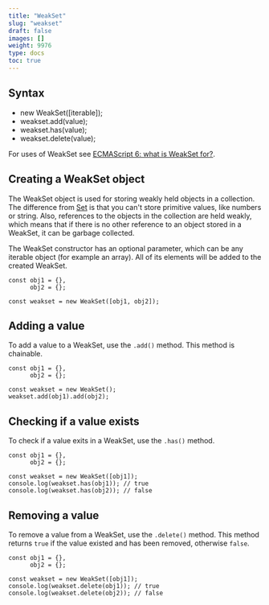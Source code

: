 ```yaml
---
title: "WeakSet"
slug: "weakset"
draft: false
images: []
weight: 9976
type: docs
toc: true
---
```


## Syntax
- new WeakSet([iterable]);
- weakset.add(value);
- weakset.has(value);
- weakset.delete(value);

For uses of WeakSet see [ECMAScript 6: what is WeakSet for?](http://stackoverflow.com/q/30556078/3853934).

## Creating a WeakSet object
The WeakSet object is used for storing weakly held objects in a collection. The difference from [Set](https://www.wikiod.com/javascript/set) is that you can't store primitive values, like numbers or string. Also, references to the objects in the collection are held weakly, which means that if there is no other reference to an object stored in a WeakSet, it can be garbage collected.

The WeakSet constructor has an optional parameter, which can be any iterable object (for example an array). All of its elements will be added to the created WeakSet.

    const obj1 = {},
          obj2 = {};
    
    const weakset = new WeakSet([obj1, obj2]);

## Adding a value
To add a value to a WeakSet, use the `.add()` method. This method is chainable.

    const obj1 = {},
          obj2 = {};
    
    const weakset = new WeakSet();
    weakset.add(obj1).add(obj2);

## Checking if a value exists
To check if a value exits in a WeakSet, use the `.has()` method.

    const obj1 = {},
          obj2 = {};
    
    const weakset = new WeakSet([obj1]);
    console.log(weakset.has(obj1)); // true
    console.log(weakset.has(obj2)); // false

## Removing a value
To remove a value from a WeakSet, use the `.delete()` method. This method returns `true` if the value existed and has been removed, otherwise `false`.

    const obj1 = {},
          obj2 = {};
    
    const weakset = new WeakSet([obj1]);
    console.log(weakset.delete(obj1)); // true
    console.log(weakset.delete(obj2)); // false

